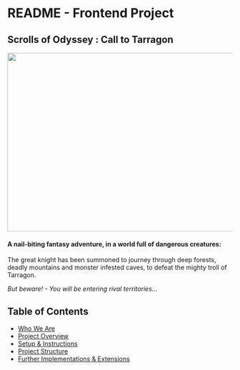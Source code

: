 # README - Frontend Project

##  Scrolls of Odyssey : Call to Tarragon

<p align="center">
<img src="https://cdn.wallpapersafari.com/57/86/fulNOQ.jpg" align="center" width="800" height="400"/>
</p>


#### A nail-biting fantasy adventure, in a world full of dangerous creatures:

<p>

The great knight has been summoned to journey through deep forests, deadly mountains and monster infested caves, to defeat the mighty troll of Tarragon. </p>

*But beware! - You will be entering rival territories...* 
 



## Table of Contents
- [Who We Are](#who-we-are)
- [Project Overview](#project-overview)
- [Setup & Instructions](#setup-&-instructions)
- [Project Structure](#)
- [Further Implementations & Extensions](#Further-Implementations-&-Extensions)

<br>
